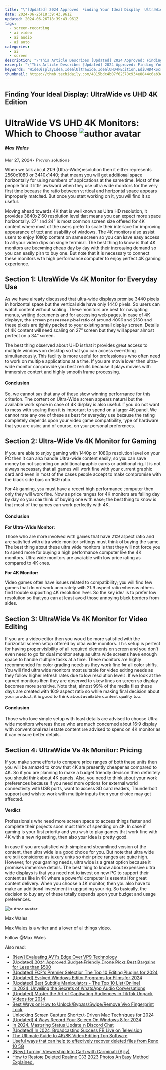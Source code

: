 ```yaml
---
title: "\"[Updated] 2024 Approved  Finding Your Ideal Display  UltraWide vs UHD 4K Edition\""
date: 2024-06-25T18:39:43.961Z
updated: 2024-06-26T18:39:43.961Z
tags: 
  - screen-recording
  - ai video
  - ai audio
  - ai auto
categories: 
  - ai
  - screen
description: "\"This Article Describes [Updated] 2024 Approved: Finding Your Ideal Display: UltraWide vs UHD 4K Edition\""
excerpt: "\"This Article Describes [Updated] 2024 Approved: Finding Your Ideal Display: UltraWide vs UHD 4K Edition\""
keywords: "WideDisplayIdea,IdealUltrawide,IdealUHD4kEdition,EdiUHD4kScreening,UltraWideScreens,UHD4KDisplays,DisplayIdealSearch"
thumbnail: https://thmb.techidaily.com/4815bdc4b07f62378c934e8844c6ab3ed5ccd8bb0ecbd12c41105ddecee78795.jpg
---
```


## Finding Your Ideal Display: UltraWide vs UHD 4K Edition

# UltraWide VS UHD 4K Monitors: Which to Choose ![author avatar](https://images.wondershare.com/filmora/article-images/max-wales-author.jpg)

##### Max Wales

 Mar 27, 2024• Proven solutions

 When we talk about 21:9 (Ultra-Wide)resolution then it either represents 2560x1080 or 3440x1440; that means you will get additional space horizontally for using numbers of applications at the same time. Most of the people find it little awkward when they use ultra wide monitors for the very first time because the ratio between vertical and horizontal space appears improperly matched. But once you start working on it, you will find it so useful.

 Moving ahead towards 4K that is well known as Ultra HD resolution, it provides 3840x2160 resolution level that means you can expect more space horizontally. 27” and 24” is most common screen size offered for 4K content where most of the users prefer to scale their interface for improving appearance of text and usability of windows. The 4K monitors also assist users to enjoy 1080p content on same screen so you can have easy access to all your video clips on single terminal. The best thing to know is that 4K monitors are becoming cheap day by day with their increasing demand so you can easily plan to buy one. But note that it is necessary to connect these monitors with high performance computer to enjoy perfect 4K gaming experience.

## Section 1: UltraWide Vs 4K Monitor for Everyday Use

 As we have already discussed that ultra-wide displays promise 3440 pixels in horizontal space but the vertical side have only 1440 pixels. So users can watch content without scaling. These monitors are best for navigating menus, writing documents and for accessing web pages. In case of 4K displays, the screen possesses pixel ratio of around 4096 and 2160 and these pixels are tightly packed to your existing small display screen. Details of 4K content will need scaling on 27” screen but they will appear almost perfect on a 34” screen.

 The best thing observed about UHD is that it provides great access to multiple windows on desktop so that you can access everything simultaneously. This facility is more useful for professionals who often need to work on multiple applications at a time. If you are movie lover then ultra-wide monitor can provide you best results because it plays movies with immersive content and highly smooth frame processing.

#### Conclusion

 So, we cannot say that any of these show winning performance for this criterion. The content on Ultra-Wide screen appears natural but the available work space in case of 4K display is also useful. If you do not want to mess with scaling then it is important to spend on a larger 4K panel. We cannot rate any one of these as best for everyday use because the rating completely depends upon your video game compatibility, type of hardware that you are using and of course, on your personal preferences.

## Section 2: Ultra-Wide Vs 4K Monitor for Gaming

 If you are able to enjoy gaming with 1440p or 1080p resolution level on your PC then it can also handle Ultra-wide content easily, so you can save money by not spending on additional graphic cards or additional rig. It is not always necessary that all games will work fine with your current graphic card and even in most of the cases people accept to make compromise with the black side bars on 16:9 ratio.

 For 4k gaming, you must have a recent high performance computer then only they will work fine. Now as price ranges for 4K monitors are falling day by day so you can think of buying one with ease; the best thing to know is that most of the games can work perfectly with 4K.

#### Conclusion

**For Ultra-Wide Monitor:**

 Those who are more involved with games that have 21:9 aspect ratio and are satisfied with ultra wide monitor settings must think of buying the same. The best thing about these ultra wide monitors is that they will not force you to spend more for buying a high performance computer like the 4K monitors. Ultra wide monitors are available with low price rating as compared to 4K ones.

**For 4K Monitor:**

 Video games often have issues related to compatibility; you will find few games that do not work accurately with 21:9 aspect ratio whereas others find trouble supporting 4K resolution level. So the key idea is to prefer low resolution so that you can at least avoid those annoying black borders from sides.

## Section 3: UltraWide Vs 4K Monitor for Video Editing

 If you are a video editor then you would be more satisfied with the horizontal screen setup offered by ultra wide monitors. This setup is perfect for having proper visibility of all required elements on screen and you don’t even need to go for dual monitor setup as ultra wide screens have enough space to handle multiple tasks at a time. These monitors are highly recommended for color grading needs as they work fine for all color shifts. You will find ultra wide monitors most suitable for video editing needs as they follow higher refresh rates due to low resolution levels. If we look at the curved monitors then they are observed to skew lines on screen so display becomes more sensitive. Note that, almost 99% of the media files these days are created with 16:9 aspect ratio so while making final decision about your product, it is good to think about available content quality too.

#### Conclusion

 Those who love simple setup with least details are advised to choose Ultra wide monitors whereas those who are much concerned about 16:9 display with conventional real estate content are advised to spend on 4K monitor as it can ensure better details.

## Section 4: UltraWide Vs 4k Monitor: Pricing

 If you make some efforts to compare price ranges of both these units then you will be amazed to know that 4K are presently cheaper as compared to 4K. So if you are planning to make a budget friendly decision then definitely you should think about 4K panels. Also, you need to think about your work preferences because if you need more options for external world connectivity with USB ports, want to access SD card readers, Thunderbolt support and wish to work with multiple inputs then your choice may get affected.

#### Verdict

 Professionals who need more screen space to access things faster and complete their projects soon must think of spending on 4K. In case if gaming is your first priority and you wish to play games that work fine with 4K with a new rig setting, then also your idea is pretty good.

 In case if you are satisfied with simple and streamlined version of the content, then ultra wide is a good choice for you. But note that ultra wide are still considered as luxury units so their price ranges are quite high. However, for your gaming needs, ultra wide is a great option because it promises immersive details. The best thing to know about expensive ultra wide displays is that you need not to invest on new PC to support their content as like in 4K where a powerful computer is essential for great content delivery. When you choose a 4K monitor, then you also have to make an additional investment in upgrading your rig. So basically, the decision to buy any of these totally depends upon your budget and usage preferences.

![author avatar](https://images.wondershare.com/filmora/article-images/max-wales-author.jpg)

Max Wales

Max Wales is a writer and a lover of all things video.

Follow @Max Wales


<ins class="adsbygoogle"
     style="display:block"
     data-ad-format="autorelaxed"
     data-ad-client="ca-pub-7571918770474297"
     data-ad-slot="1223367746"></ins>



<ins class="adsbygoogle"
     style="display:block"
     data-ad-client="ca-pub-7571918770474297"
     data-ad-slot="8358498916"
     data-ad-format="auto"
     data-full-width-responsive="true"></ins>


<span class="atpl-alsoreadstyle">Also read:</span>
<div><ul>
<li><a href="https://fox-helps.techidaily.com/new-evaluating-av1s-edge-over-vp9-technology/"><u>[New] Evaluating AV1's Edge Over VP9 Technology</u></a></li>
<li><a href="https://fox-helps.techidaily.com/updated-2024-approved-budget-friendly-drone-picks-best-bargains-for-less-than-500/"><u>[Updated] 2024 Approved  Budget-Friendly Drone Picks  Best Bargains for Less than $500</u></a></li>
<li><a href="https://fox-helps.techidaily.com/updated-fcps-premier-selection-the-top-10-editing-plugins-for-2024/"><u>[Updated] FCP's Premier Selection  The Top 10 Editing Plugins for 2024</u></a></li>
<li><a href="https://fox-helps.techidaily.com/updated-evolved-windows-editor-programs-for-films-for-2024/"><u>[Updated] Evolved Windows Editor Programs for Films for 2024</u></a></li>
<li><a href="https://fox-helps.techidaily.com/updated-best-subtitle-manipulators-the-top-10-list-online/"><u>[Updated] Best Subtitle Manipulators - The Top 10 List (Online)</u></a></li>
<li><a href="https://fox-helps.techidaily.com/in-2024-unveiling-the-secrets-of-whatsapp-audio-conversations/"><u>In 2024, Unveiling the Secrets of WhatsApp Audio Conversations</u></a></li>
<li><a href="https://fox-helps.techidaily.com/updated-master-the-art-of-captivating-audiences-in-tiktok-unpack-videos-for-2024/"><u>[Updated] Master the Art of Captivating Audiences in TikTok Unpack Videos for 2024</u></a></li>
<li><a href="https://android-unlock.techidaily.com/best-ways-on-how-to-unlockbypassswiperemove-vivo-fingerprint-lock-by-drfone-android/"><u>Best Ways on How to Unlock/Bypass/Swipe/Remove Vivo Fingerprint Lock</u></a></li>
<li><a href="https://screen-activity-recording.techidaily.com/unlocking-screen-capture-shortcut-driven-mac-techniques-for-2024/"><u>Unlocking Screen Capture  Shortcut-Driven Mac Techniques for 2024</u></a></li>
<li><a href="https://digital-screen-recording.techidaily.com/updated-4-ways-record-your-screen-on-windows-8-for-2024/"><u>[Updated] 4 Ways Record Your Screen On Windows 8 for 2024</u></a></li>
<li><a href="https://discord-videos.techidaily.com/in-2024-mastering-status-update-in-discord-chat/"><u>In 2024, Mastering Status Update in Discord Chat</u></a></li>
<li><a href="https://facebook-clips.techidaily.com/updated-in-2024-broadcasting-success-fb-live-on-television/"><u>[Updated] In 2024, Broadcasting Success  FB Live on Television</u></a></li>
<li><a href="https://ai-vdieo-software.techidaily.com/the-ultimate-guide-to-4k8k-video-editing-top-software/"><u>The Ultimate Guide to 4K/8K Video Editing Top Software</u></a></li>
<li><a href="https://techidaily.com/useful-ways-that-can-help-to-effectively-recover-deleted-files-from-reno-10-5g-by-fonelab-android-recover-data/"><u>Useful ways that can help to effectively recover deleted files from Reno 10 5G</u></a></li>
<li><a href="https://facebook-video-footage.techidaily.com/new-turning-viewership-into-cash-with-carminati-ajay/"><u>[New] Turning Viewership Into Cash with Carminati (Ajay)</u></a></li>
<li><a href="https://blog-min.techidaily.com/how-to-restore-deleted-realme-c33-2023-photos-an-easy-method-explained-by-fonelab-android-recover-photos/"><u>How to Restore Deleted Realme C33 2023 Photos  An Easy Method Explained.</u></a></li>
</ul></div>
